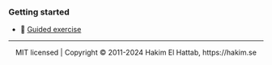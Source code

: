 ### Getting started
- 👀 [Guided exercise](demo.html)
--- 
<div align="center">
  MIT licensed | Copyright © 2011-2024 Hakim El Hattab, https://hakim.se
</div>
